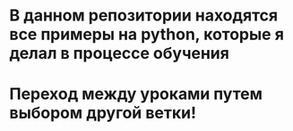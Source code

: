 # В данном репозитории находятся все примеры на python, которые я делал в процессе обучения
# Переход между уроками путем выбором другой ветки!
